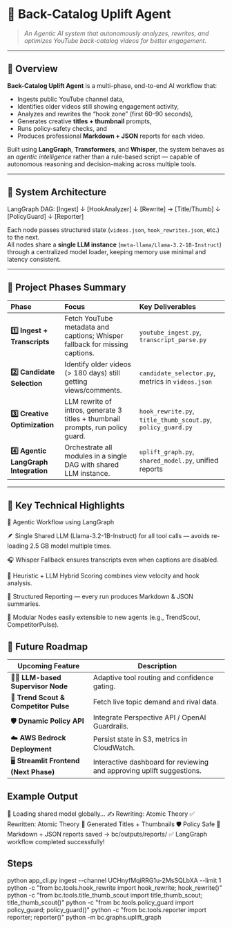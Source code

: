 # 🧠 Back-Catalog Uplift Agent  
> *An Agentic AI system that autonomously analyzes, rewrites, and optimizes YouTube back-catalog videos for better engagement.*

---

## 🚀 Overview
**Back-Catalog Uplift Agent** is a multi-phase, end-to-end AI workflow that:
- Ingests public YouTube channel data,
- Identifies older videos still showing engagement activity,
- Analyzes and rewrites the “hook zone” (first 60–90 seconds),
- Generates creative **titles + thumbnail** prompts,
- Runs policy-safety checks, and  
- Produces professional **Markdown + JSON** reports for each video.

Built using **LangGraph**, **Transformers**, and **Whisper**, the system behaves as an *agentic intelligence* rather than a rule-based script — capable of autonomous reasoning and decision-making across multiple tools.

---

## 🧩 System Architecture
LangGraph DAG:
[Ingest]
↓
[HookAnalyzer]
↓
[Rewrite] → [Title/Thumb]
↓
[PolicyGuard]
↓
[Reporter]


Each node passes structured state (`videos.json`, `hook_rewrites.json`, etc.) to the next.  
All nodes share a **single LLM instance** (`meta-llama/Llama-3.2-1B-Instruct`) through a centralized model loader, keeping memory use minimal and latency consistent.

---

## 🧠 Project Phases Summary

| Phase | Focus | Key Deliverables |
|:------|:------|:-----------------|
| **1️⃣ Ingest + Transcripts** | Fetch YouTube metadata and captions; Whisper fallback for missing captions. | `youtube_ingest.py`, `transcript_parse.py` |
| **2️⃣ Candidate Selection** | Identify older videos (> 180 days) still getting views/comments. | `candidate_selector.py`, metrics in `videos.json` |
| **3️⃣ Creative Optimization** | LLM rewrite of intros, generate 3 titles + thumbnail prompts, run policy guard. | `hook_rewrite.py`, `title_thumb_scout.py`, `policy_guard.py` |
| **4️⃣ Agentic LangGraph Integration** | Orchestrate all modules in a single DAG with shared LLM instance. | `uplift_graph.py`, `shared_model.py`, unified reports |

---


## 🧱 Key Technical Highlights

🧠 Agentic Workflow using LangGraph

🪶 Single Shared LLM (Llama-3.2-1B-Instruct) for all tool calls — avoids re-loading 2.5 GB model multiple times.

🎧 Whisper Fallback ensures transcripts even when captions are disabled.

🧮 Heuristic + LLM Hybrid Scoring combines view velocity and hook analysis.

🧾 Structured Reporting — every run produces Markdown & JSON summaries.

🧰 Modular Nodes easily extensible to new agents (e.g., TrendScout, CompetitorPulse).

## 🧭 Future Roadmap

| Upcoming Feature                        | Description                                                           |
| --------------------------------------- | --------------------------------------------------------------------- |
| 🧑‍🏫 **LLM-based Supervisor Node**     | Adaptive tool routing and confidence gating.                          |
| 🧩 **Trend Scout & Competitor Pulse**   | Fetch live topic demand and rival data.                               |
| 🛡️ **Dynamic Policy API**              | Integrate Perspective API / OpenAI Guardrails.                        |
| ☁️ **AWS Bedrock Deployment**           | Persist state in S3, metrics in CloudWatch.                           |
| 🖥️ **Streamlit Frontend (Next Phase)** | Interactive dashboard for reviewing and approving uplift suggestions. |



## Example Output
🧠 Loading shared model globally...
✍️ Rewriting: Atomic Theory
✅ Rewritten: Atomic Theory
🎨 Generated Titles + Thumbnails
🛡️ Policy Safe
📝 Markdown + JSON reports saved → bc/outputs/reports/
✅ LangGraph workflow completed successfully!

## Steps
python app_cli.py ingest --channel UCHnyfMqiRRG1u-2MsSQLbXA --limit 1
python -c "from bc.tools.hook_rewrite import hook_rewrite; hook_rewrite()"
python -c "from bc.tools.title_thumb_scout import title_thumb_scout; title_thumb_scout()"
python -c "from bc.tools.policy_guard import policy_guard; policy_guard()"
python -c "from bc.tools.reporter import reporter; reporter()"
python -m bc.graphs.uplift_graph

